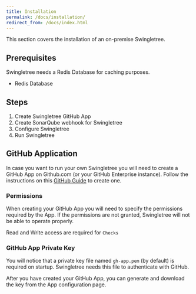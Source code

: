 ```yaml
---
title: Installation
permalink: /docs/installation/
redirect_from: /docs/index.html
---
```


This section covers the installation of an on-premise Swingletree.

## Prerequisites

Swingletree needs a Redis Database for caching purposes.

* Redis Database

## Steps

1. Create Swingletree GitHub App
2. Create SonarQube webhook for Swingletree
2. Configure Swingletree
3. Run Swingletree

## GitHub Application

In case you want to run your own Swingletree you will need to create a GitHub App on Github.com (or your GitHub Enterprise instance). Follow the instructions on this [GitHub Guide][create-gh-app] to create one.

### Permissions

When creating your GitHub App you will need to specify the permissions required by the App. If the permissions are not granted, Swingletree will not be able to operate properly.

Read and Write access are required for `Checks`

### GitHub App Private Key

You will notice that a private key file named `gh-app.pem` (by default) is required on startup. Swingletree needs this file to authenticate with GitHub.

After you have created your GitHub App, you can generate and download the key from the App configuration page.


[create-gh-app]: https://developer.github.com/apps/building-github-apps/creating-a-github-app/
[sonar-webhook]: https://docs.sonarqube.org/display/SONAR/Webhooks

